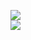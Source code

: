 [![](https://img.shields.io/badge/Made%20With-Github%20Spray-lightgrey.svg?style=for-the-badge&logo=github)](https://github.com/Annihil/github-spray#197)  
[![](https://i.imgur.com/2DrTn0Z.gif)](https://github.com/Annihil/github-spray)